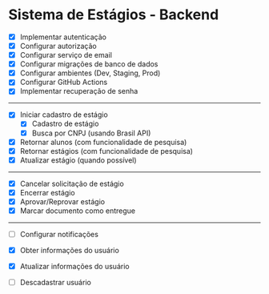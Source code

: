 # Sistema de Estágios - Backend

- [x] Implementar autenticação
- [x] Configurar autorização
- [x] Configurar serviço de email
- [x] Configurar migrações de banco de dados
- [x] Configurar ambientes (Dev, Staging, Prod)
- [x] Configurar GitHub Actions
- [x] Implementar recuperação de senha

---

- [x] Iniciar cadastro de estágio
    - [x] Cadastro de estágio
    - [x] Busca por CNPJ (usando Brasil API)
- [x] Retornar alunos (com funcionalidade de pesquisa)
- [x] Retornar estágios (com funcionalidade de pesquisa)
- [x] Atualizar estágio (quando possível)

---

- [x] Cancelar solicitação de estágio
- [x] Encerrar estágio
- [x] Aprovar/Reprovar estágio
- [x] Marcar documento como entregue

---

- [ ] Configurar notificações
- [x] Obter informações do usuário
- [x] Atualizar informações do usuário
- [ ] Descadastrar usuário

